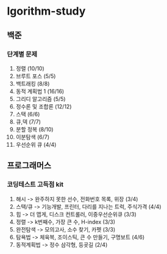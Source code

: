 # lgorithm-study

## 백준

### 단계별 문제 

1. 정렬 (10/10)
2. 브루트 포스 (5/5)
3. 백트래킹 (8/8)
4. 동적 계획법 1 (16/16)
5. 그리디 알고리즘 (5/5)
6. 정수론 및 조합론  (12/12)
7. 스택 (6/6)
8. 큐,덱  (7/7)
9. 분할 정복  (8/10)
10. 이분탐색  (6/7)
11. 우선순위 큐  (4/4)

## 프로그래머스

### 코딩테스트 고득점 kit

1. 해시 -> 완주하지 못한 선수, 전화번호 목록, 위장  (3/4)
2. 스택/큐 -> 기능개발, 프린터, 다리를 지나는 트럭, 주식가격  (4/4)
3. 힙 -> 더 맵게, 디스크 컨트롤러, 이중우선순위큐 (3/3)
4. 정렬 -> k번째수, 가장 큰 수, H-index  (3/3)
5. 완전탐색 -> 모의고사, 소수 찾기, 카펫  (3/3)
6. 탐욕법 -> 체육복, 조이스틱, 큰 수 만들기, 구명보트  (4/6)
7. 동적계획법 -> 정수 삼각형, 등굣길 (2/4)
